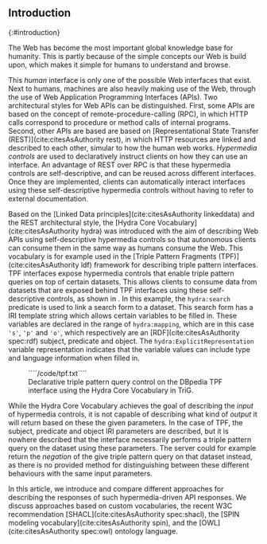 ## Introduction
{:#introduction}

The Web has become the most important global knowledge base for humanity.
This is partly because of the simple concepts our Web is build upon,
which makes it simple for humans to understand and browse.

This _human_ interface is only one of the possible Web interfaces that exist.
Next to humans, machines are also heavily making use of the Web,
through the use of Web Application Programming Interfaces (APIs).
Two architectural styles for Web APIs can be distinguished.
First, some APIs are based on the concept of remote-procedure-calling (RPC),
in which HTTP calls correspond to procedure or method calls of internal programs.
Second, other APIs are based are based on [Representational State Transfer (REST)](cite:citesAsAuthority rest),
in which HTTP resources are linked and described to each other,
simular to how the human web works.
_Hypermedia controls_ are used to declaratively instruct clients
on how they can use an interface.
An advantage of REST over RPC is that these hypermedia controls
are self-descriptive, and can be reused across different interfaces.
Once they are implemented, clients can automatically interact interfaces
using these self-descriptive hypermedia controls
without having to refer to external documentation.

Based on the [Linked Data principles](cite:citesAsAuthority linkeddata) and the REST architectural style,
the [Hydra Core Vocabulary](cite:citesAsAuthority hydra) was introduced with the aim of describing Web APIs
using self-descriptive hypermedia controls so that autonomous clients can consume them in the same way as humans consume the Web.
This vocabulary is for example used in the [Triple Pattern Fragments (TPF)](cite:citesAsAuthority ldf) framework
for describing triple pattern interfaces.
TPF interfaces expose hypermedia controls that enable triple pattern queries on top of certain datasets.
This allows clients to consume data from datasets that are exposed behind TPF interfaces using these self-descriptive controls,
as shown in [](#tpf-controls).
In this example, the `hydra:search` predicate is used to link a search form to a dataset.
This search form has a IRI template string which allows certain variables to be filled in.
These variables are declared in the range of `hydra:mapping`,
which are in this case `'s'`, `'p'` and `'o'`, which respectively are an
[RDF](cite:citesAsAuthority spec:rdf) subject, predicate and object.
The `hydra:ExplicitRepresentation` variable representation indicates that the variable values
can include type and language information when filled in.

<figure id="tpf-controls" class="listing">
````/code/tpf.txt````
<figcaption markdown="block">
Declarative triple pattern query control on the DBpedia TPF interface using the Hydra Core Vocabulary in TriG.
</figcaption>
</figure>

While the Hydra Core Vocabulary achieves the goal of describing the _input_ of hypermedia controls,
it is not capable of describing what kind of _output_ it will return based on these the given parameters.
In the case of TPF, the subject, predicate and object IRI parameters are described,
but it is nowhere described that the interface necessarily performs a triple pattern query on the dataset using these parameters.
The server could for example return the _negation_ of the give triple pattern query on that dataset instead,
as there is no provided method for distinguishing between these different behaviours with the same input parameters.

In this article, we introduce and compare different approaches
for describing the responses of such hypermedia-driven API responses.
We discuss approaches based on custom vocabularies,
the recent W3C recommendation [SHACL](cite:citesAsAuthority spec:shacl),
the [SPIN modeling vocabulary](cite:citesAsAuthority spin),
and the [OWL](cite:citesAsAuthority spec:owl) ontology language.